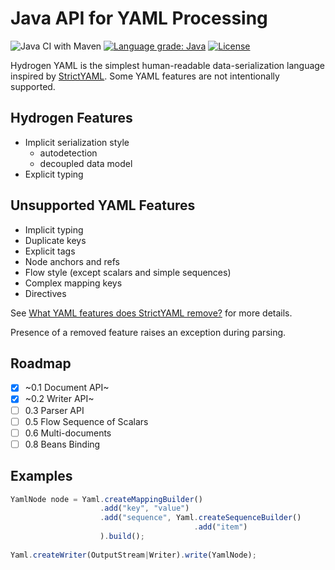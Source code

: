 # Java API for YAML Processing

![Java CI with Maven](https://github.com/filip26/hydrogen-yaml/workflows/Java%20CI%20with%20Maven/badge.svg)
[![Language grade: Java](https://img.shields.io/lgtm/grade/java/g/filip26/hydrogen-yaml.svg?logo=lgtm&logoWidth=18)](https://lgtm.com/projects/g/filip26/hydrogen-yaml/context:java)
[![License](https://img.shields.io/badge/License-Apache%202.0-blue.svg)](https://opensource.org/licenses/Apache-2.0)

Hydrogen YAML is the simplest human-readable data-serialization language inspired by [StrictYAML](https://github.com/crdoconnor/strictyaml). Some YAML features are not intentionally supported.

## Hydrogen Features
- Implicit serialization style
  * autodetection
  * decoupled data model
- Explicit typing

## Unsupported YAML Features
- Implicit typing
- Duplicate keys
- Explicit tags
- Node anchors and refs
- Flow style (except scalars and simple sequences)
- Complex mapping keys
- Directives

See [What YAML features does StrictYAML remove?](https://hitchdev.com/strictyaml/features-removed/) for more details.

Presence of a removed feature raises an exception during parsing.

## Roadmap
- [x] ~0.1 Document API~
- [x] ~0.2 Writer API~
- [ ] 0.3 Parser API
- [ ] 0.5 Flow Sequence of Scalars
- [ ] 0.6 Multi-documents
- [ ] 0.8 Beans Binding

## Examples

```javascript
YamlNode node = Yaml.createMappingBuilder()
                    .add("key", "value")
                    .add("sequence", Yaml.createSequenceBuilder()
                                         .add("item")
                    ).build();
     
Yaml.createWriter(OutputStream|Writer).write(YamlNode);
```
